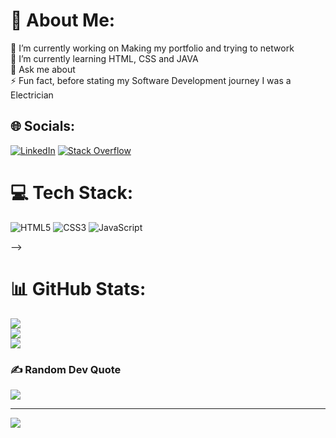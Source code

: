 # 💫 About Me:
🔭 I’m currently working on Making my portfolio and trying to network <br>🌱 I’m currently learning HTML, CSS and JAVA<br>💬 Ask me about <br>⚡ Fun fact, before stating my Software Development journey I was a Electrician


## 🌐 Socials:
[![LinkedIn](https://img.shields.io/badge/LinkedIn-%230077B5.svg?logo=linkedin&logoColor=white)](https://linkedin.com/in/Lachlan-Callcott) [![Stack Overflow](https://img.shields.io/badge/-Stackoverflow-FE7A16?logo=stack-overflow&logoColor=white)](https://stackoverflow.com/users/21385642) 

# 💻 Tech Stack:
![HTML5](https://img.shields.io/badge/html5-%23E34F26.svg?style=plastic&logo=html5&logoColor=white) ![CSS3](https://img.shields.io/badge/css3-%231572B6.svg?style=plastic&logo=css3&logoColor=white) ![JavaScript](https://img.shields.io/badge/javascript-%23323330.svg?style=plastic&logo=javascript&logoColor=%23F7DF1E) 

<!-- ![SASS](https://img.shields.io/badge/SASS-hotpink.svg?style=plastic&logo=SASS&logoColor=white) 
![GODOT](https://img.shields.io/badge/godot-3582bb.svg?style=plastic&logo=godot-engine&logoColor=white) 
![NodeJS](https://img.shields.io/badge/node.js-6DA55F?style=plastic&logo=node.js&logoColor=white) 
![Next JS](https://img.shields.io/badge/Next-black?style=plastic&logo=next.js&logoColor=white) 
<!-- ![MySQL](https://img.shields.io/badge/mysql-%2300f.svg?style=plastic&logo=mysql&logoColor=white) --> -->

# 📊 GitHub Stats:
![](https://github-readme-stats.vercel.app/api?username=LachlanCallcott&theme=dark&hide_border=false&include_all_commits=false&count_private=false)<br/>
![](https://github-readme-streak-stats.herokuapp.com/?user=LachlanCallcott&theme=dark&hide_border=false)<br/>
![](https://github-readme-stats.vercel.app/api/top-langs/?username=LachlanCallcott&theme=dark&hide_border=false&include_all_commits=false&count_private=false&layout=compact)

### ✍️ Random Dev Quote
![](https://quotes-github-readme.vercel.app/api?type=horizontal&theme=radical)

---
[![](https://visitcount.itsvg.in/api?id=LachlanCallcott&icon=2&color=0)](https://visitcount.itsvg.in)

<!-- Proudly created with GPRM ( https://gprm.itsvg.in ) -->

